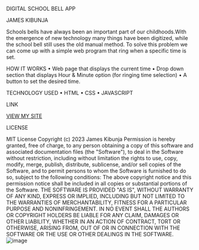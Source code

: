 
DIGITAL SCHOOL BELL APP

JAMES KIBUNJA

Schools bells have always been an important part of our childhoods.With the emergence of new technology many things have been digitized, while the school bell still uses the old manual method. To solve this problem we can come up with a simple web program that ring when a specific time is set.

HOW IT WORKS
•	Web page that displays the current time
•	Drop down section that displays Hour & Minute option (for ringing time selection)
•	A button to set the desired time.

TECHNOLOGY USED
•	HTML
•	CSS
•	JAVASCRIPT

LINK 

<a href="https://jameskibunja.github.io/-Phase-1-Independent-Project/">VIEW MY SITE</a>

LICENSE

MIT License
Copyright (c) 2023 James Kibunja
Permission is hereby granted, free of charge, to any person obtaining a copy of this software and associated documentation files (the "Software"), to deal in the Software without restriction, including without limitation the rights to use, copy, modify, merge, publish, distribute, sublicense, and/or sell copies of the Software, and to permit persons to whom the Software is furnished to do so, subject to the following conditions:
The above copyright notice and this permission notice shall be included in all copies or substantial portions of the Software.
THE SOFTWARE IS PROVIDED "AS IS", WITHOUT WARRANTY OF ANY KIND, EXPRESS OR IMPLIED, INCLUDING BUT NOT LIMITED TO THE WARRANTIES OF MERCHANTABILITY, FITNESS FOR A PARTICULAR PURPOSE AND NONINFRINGEMENT. IN NO EVENT SHALL THE AUTHORS OR COPYRIGHT HOLDERS BE LIABLE FOR ANY CLAIM, DAMAGES OR OTHER LIABILITY, WHETHER IN AN ACTION OF CONTRACT, TORT OR OTHERWISE, ARISING FROM, OUT OF OR IN CONNECTION WITH THE SOFTWARE OR THE USE OR OTHER DEALINGS IN THE SOFTWARE.
![image](https://user-images.githubusercontent.com/78150978/213874050-b7825ec0-cda5-4a88-970e-f62499c40e3a.png)
